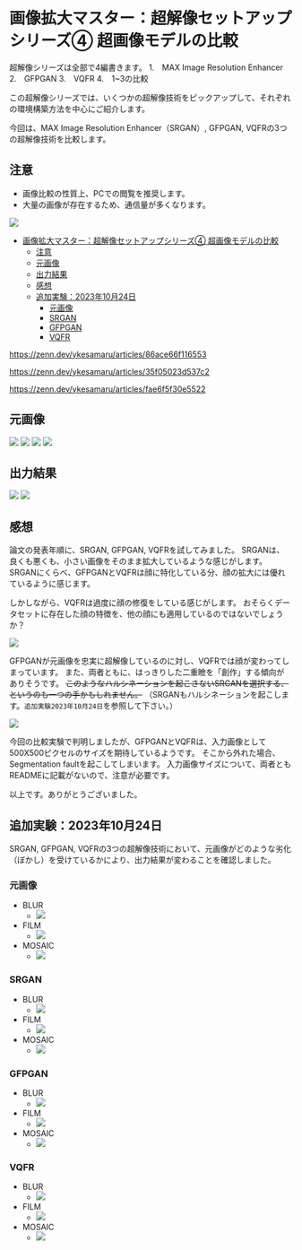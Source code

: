 # 画像拡大マスター：超解像セットアップシリーズ④ 超画像モデルの比較

超解像シリーズは全部で4編書きます。
1.　MAX Image Resolution Enhancer
2.　GFPGAN
3.　VQFR
4.　1~3の比較

この超解像シリーズでは、いくつかの超解像技術をピックアップして、それぞれの環境構築方法を中心にご紹介します。

今回は、MAX Image Resolution Enhancer（SRGAN）, GFPGAN, VQFRの3つの超解像技術を比較します。

## 注意
- 画像比較の性質上、PCでの閲覧を推奨します。
- 大量の画像が存在するため、通信量が多くなります。

![](https://raw.githubusercontent.com/yKesamaru/comparison_super_resolution/master/assets/eye_catch.png)

- [画像拡大マスター：超解像セットアップシリーズ④ 超画像モデルの比較](#画像拡大マスター超解像セットアップシリーズ-超画像モデルの比較)
  - [注意](#注意)
  - [元画像](#元画像)
  - [出力結果](#出力結果)
  - [感想](#感想)
  - [追加実験：2023年10月24日](#追加実験2023年10月24日)
    - [元画像](#元画像-1)
    - [SRGAN](#srgan)
    - [GFPGAN](#gfpgan)
    - [VQFR](#vqfr)

https://zenn.dev/ykesamaru/articles/86ace66f116553

https://zenn.dev/ykesamaru/articles/35f05023d537c2

https://zenn.dev/ykesamaru/articles/fae6f5f30e5522


## 元画像
![](https://raw.githubusercontent.com/yKesamaru/comparison_super_resolution/master/assets/tmp/processed_1.png)
![](https://raw.githubusercontent.com/yKesamaru/comparison_super_resolution/master/assets/tmp/processed_2.png)
![](https://raw.githubusercontent.com/yKesamaru/comparison_super_resolution/master/assets/tmp/processed_3.png)
![](https://raw.githubusercontent.com/yKesamaru/comparison_super_resolution/master/assets/tmp/processed_4.png)

## 出力結果
![](https://raw.githubusercontent.com/yKesamaru/comparison_super_resolution/master/assets/g1164.png)
![](https://raw.githubusercontent.com/yKesamaru/comparison_super_resolution/master/assets/text1035.png)

## 感想
論文の発表年順に、SRGAN, GFPGAN, VQFRを試してみました。
SRGANは、良くも悪くも、小さい画像をそのまま拡大しているような感じがします。
SRGANにくらべ、GFPGANとVQFRは顔に特化している分、顔の拡大には優れているように感じます。

しかしながら、VQFRは過度に顔の修復をしている感じがします。
おそらくデータセットに存在した顔の特徴を、他の顔にも適用しているのではないでしょうか？

![](https://raw.githubusercontent.com/yKesamaru/comparison_super_resolution/master/assets/g1973.png)

GFPGANが元画像を忠実に超解像しているのに対し、VQFRでは顔が変わってしまっています。
また、両者ともに、はっきりした二重瞼を「創作」する傾向がありそうです。
~~このようなハルシネーションを起こさないSRGANを選択する、というのも一つの手かもしれません。~~
（SRGANもハルシネーションを起こします。`追加実験2023年10月24日`を参照して下さい。）

![](https://raw.githubusercontent.com/yKesamaru/comparison_super_resolution/master/assets/g2044.png)

今回の比較実験で判明しましたが、GFPGANとVQFRは、入力画像として500X500ピクセルのサイズを期待しているようです。
そこから外れた場合、Segmentation faultを起こしてしまいます。
入力画像サイズについて、両者ともREADMEに記載がないので、注意が必要です。

以上です。ありがとうございました。

## 追加実験：2023年10月24日
SRGAN, GFPGAN, VQFRの3つの超解像技術において、元画像がどのような劣化（ぼかし）を受けているかにより、出力結果が変わることを確認しました。

### 元画像
- BLUR
  - ![](https://raw.githubusercontent.com/yKesamaru/comparison_super_resolution/master/assets/original_blur_1.png)
- FILM
  - ![](https://raw.githubusercontent.com/yKesamaru/comparison_super_resolution/master/assets/original_film_2.png)
- MOSAIC
  - ![](https://raw.githubusercontent.com/yKesamaru/comparison_super_resolution/master/assets/original_mosaic_3.png)

### SRGAN
- BLUR
  - ![](https://raw.githubusercontent.com/yKesamaru/comparison_super_resolution/master/assets/SRGAN_BLUR.png)
- FILM
  - ![](https://raw.githubusercontent.com/yKesamaru/comparison_super_resolution/master/assets/SRGAN_FILM.png)
- MOSAIC
  - ![](https://raw.githubusercontent.com/yKesamaru/comparison_super_resolution/master/assets/SRGAN_MOSAIC.png)

### GFPGAN
- BLUR
  - ![](https://raw.githubusercontent.com/yKesamaru/comparison_super_resolution/master/assets/GFPGAN_BLUR.png)
- FILM
  - ![](https://raw.githubusercontent.com/yKesamaru/comparison_super_resolution/master/assets/GFPGAN_FILM.png)
- MOSAIC
  - ![](https://raw.githubusercontent.com/yKesamaru/comparison_super_resolution/master/assets/GFPGAN_MOSAIC.png)

### VQFR
- BLUR
  - ![](https://raw.githubusercontent.com/yKesamaru/comparison_super_resolution/master/assets/VQFR_BLUR.png)
- FILM
  - ![](https://raw.githubusercontent.com/yKesamaru/comparison_super_resolution/master/assets/VQFR_FILM.png)
- MOSAIC
  - ![](https://raw.githubusercontent.com/yKesamaru/comparison_super_resolution/master/assets/VQFR_MOSAIC.png)


